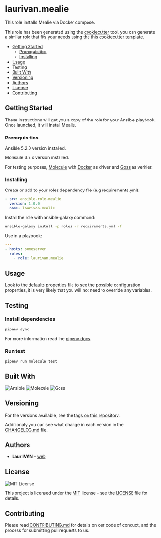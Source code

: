 # laurivan.mealie

This role installs Mealie via Docker compose.

This role has been generated using the [cookiecutter](https://github.com/cookiecutter/cookiecutter) tool, you can generate a similar role that fits your needs using the this [cookiecutter template](https://github.com/idealista/cookiecutter-ansible-role).

- [Getting Started](#getting-started)
  - [Prerequisities](#prerequisities)
  - [Installing](#installing)
- [Usage](#usage)
- [Testing](#testing)
- [Built With](#built-with)
- [Versioning](#versioning)
- [Authors](#authors)
- [License](#license)
- [Contributing](#contributing)

## Getting Started

These instructions will get you a copy of the role for your Ansible playbook. Once launched, it will install Mealie.

### Prerequisities

Ansible 5.2.0 version installed.

Molecule 3.x.x version installed.

For testing purposes, [Molecule](https://molecule.readthedocs.io/) with [Docker](https://www.docker.com/) as driver and [Goss](https://github.com/aelsabbahy/goss) as verifier.

### Installing

Create or add to your roles dependency file (e.g requirements.yml):

```yml
- src: ansible-role-mealie
  version: 1.0.0
  name: laurivan.mealie
```

Install the role with ansible-galaxy command:

```sh
ansible-galaxy install -p roles -r requirements.yml -f
```

Use in a playbook:

```yml
---
- hosts: someserver
  roles:
    - role: laurivan.mealie
```

## Usage

Look to the [defaults](defaults/main.yml) properties file to see the possible configuration properties, it is very likely that you will not need to override any variables.

## Testing

### Install dependencies

```sh
pipenv sync
```

For more information read the [pipenv docs](https://pipenv-fork.readthedocs.io/en/latest/).

### Run test

```sh
pipenv run molecule test 
```

## Built With

![Ansible](https://img.shields.io/badge/ansible-5.2.0-green.svg)
![Molecule](https://img.shields.io/badge/molecule-3.4.0-green.svg)
![Goss](https://img.shields.io/badge/goss-0.3.16-green.svg)

## Versioning

For the versions available, see the [tags on this repository](https://git.laurivan.com/Dev/ansible-role-mealie/tags).

Additionaly you can see what change in each version in the [CHANGELOG.md](CHANGELOG.md) file.

## Authors

- **Laur IVAN** - [web](https://www.laurivan.com)

## License

![MIT License](https://img.shields.io/badge/license-MIT%20License-brightgreen)

This project is licensed under the [MIT](https://opensource.org/licenses/MIT) license - see the [LICENSE](LICENSE) file for details.

## Contributing

Please read [CONTRIBUTING.md](CONTRIBUTING.md) for details on our code of conduct, and the process for submitting pull requests to us.
